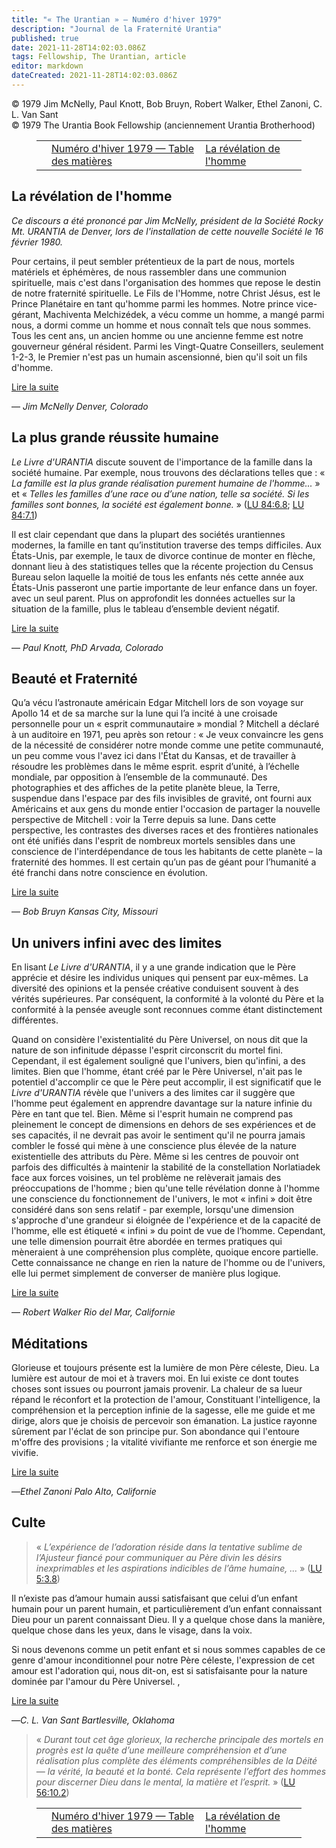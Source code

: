 ```yaml
---
title: "« The Urantian » — Numéro d'hiver 1979"
description: "Journal de la Fraternité Urantia"
published: true
date: 2021-11-28T14:02:03.086Z
tags: Fellowship, The Urantian, article
editor: markdown
dateCreated: 2021-11-28T14:02:03.086Z
---
```


<p class="v-card v-sheet theme--light grey lighten-3 px-2">© 1979 Jim McNelly, Paul Knott, Bob Bruyn, Robert Walker, Ethel Zanoni, C. L. Van Sant<br>© 1979 The Urantia Book Fellowship (anciennement Urantia Brotherhood)</p>
<figure class="table chapter-navigator">
  <table>
    <tbody>
      <tr>
        <td>
        </td>
        <td>
        <a href="/fr/index/articles_the_urantian#numéro-d'hiver-1979">
          <span class="mdi mdi-book-open-variant"></span><span class="pl-2">Numéro d'hiver 1979 — Table des matières</span>
        </a>
        </td>
        <td>
        <a href="/fr/article/Jim_McNelly/The_Revelation_of_Man">
          <span class="pr-2">La révélation de l'homme</span><span class="mdi mdi-arrow-right-drop-circle"></span>
        </a>
        </td>
      </tr>
    </tbody>
  </table>
</figure>



## La révélation de l'homme

_Ce discours a été prononcé par Jim McNelly, président de la Société Rocky Mt. URANTIA de Denver, lors de l'installation de cette nouvelle Société le 16 février 1980._

Pour certains, il peut sembler prétentieux de la part de nous, mortels matériels et éphémères, de nous rassembler dans une communion spirituelle, mais c'est dans l'organisation des hommes que repose le destin de notre fraternité spirituelle. Le Fils de l'Homme, notre Christ Jésus, est le Prince Planétaire en tant qu'homme parmi les hommes. Notre prince vice-gérant, Machiventa Melchizédek, a vécu comme un homme, a mangé parmi nous, a dormi comme un homme et nous connaît tels que nous sommes. Tous les cent ans, un ancien homme ou une ancienne femme est notre gouverneur général résident. Parmi les Vingt-Quatre Conseillers, seulement 1-2-3, le Premier n'est pas un humain ascensionné, bien qu'il soit un fils d'homme.

[Lire la suite](/fr/article/Jim_McNelly/The_Revelation_of_Man)

— _Jim McNelly_
_Denver, Colorado_

## La plus grande réussite humaine

_Le Livre d'URANTIA_ discute souvent de l'importance de la famille dans la société humaine. Par exemple, nous trouvons des déclarations telles que : « _La famille est la plus grande réalisation purement humaine de l'homme..._ » et « _Telles les familles d’une race ou d’une nation, telle sa société. Si les familles sont bonnes, la société est également bonne._ » ([LU 84:6.8](/fr/The_Urantia_Book/84#p6_8); [LU 84:7.1](/fr/The_Urantia_Book/84#p7_1))

Il est clair cependant que dans la plupart des sociétés urantiennes modernes, la famille en tant qu’institution traverse des temps difficiles. Aux États-Unis, par exemple, le taux de divorce continue de monter en flèche, donnant lieu à des statistiques telles que la récente projection du Census Bureau selon laquelle la moitié de tous les enfants nés cette année aux États-Unis passeront une partie importante de leur enfance dans un foyer. avec un seul parent. Plus on approfondit les données actuelles sur la situation de la famille, plus le tableau d’ensemble devient négatif.

[Lire la suite](/fr/article/Paul_Knott/The_Greatest_Human_Achievement)

— _Paul Knott, PhD_
_Arvada, Colorado_

## Beauté et Fraternité

Qu’a vécu l’astronaute américain Edgar Mitchell lors de son voyage sur Apollo 14 et de sa marche sur la lune qui l’a incité à une croisade personnelle pour un « esprit communautaire » mondial ? Mitchell a déclaré à un auditoire en 1971, peu après son retour : « Je veux convaincre les gens de la nécessité de considérer notre monde comme une petite communauté, un peu comme vous l'avez ici dans l'État du Kansas, et de travailler à résoudre les problèmes dans le même esprit. esprit d’unité, à l’échelle mondiale, par opposition à l’ensemble de la communauté. Des photographies et des affiches de la petite planète bleue, la Terre, suspendue dans l'espace par des fils invisibles de gravité, ont fourni aux Américains et aux gens du monde entier l'occasion de partager la nouvelle perspective de Mitchell : voir la Terre depuis sa lune. Dans cette perspective, les contrastes des diverses races et des frontières nationales ont été unifiés dans l'esprit de nombreux mortels sensibles dans une conscience de l'interdépendance de tous les habitants de cette planète – la fraternité des hommes. Il est certain qu’un pas de géant pour l’humanité a été franchi dans notre conscience en évolution.

[Lire la suite](/fr/article/Robert_F_Bruyn/Beauty_and_Brotherhood)

— _Bob Bruyn_
_Kansas City, Missouri_

## Un univers infini avec des limites

En lisant _Le Livre d'URANTIA_, il y a une grande indication que le Père apprécie et désire les individus uniques qui pensent par eux-mêmes. La diversité des opinions et la pensée créative conduisent souvent à des vérités supérieures. Par conséquent, la conformité à la volonté du Père et la conformité à la pensée aveugle sont reconnues comme étant distinctement différentes.

Quand on considère l'existentialité du Père Universel, on nous dit que la nature de son infinitude dépasse l'esprit circonscrit du mortel fini. Cependant, il est également souligné que l'univers, bien qu'infini, a des limites. Bien que l'homme, étant créé par le Père Universel, n'ait pas le potentiel d'accomplir ce que le Père peut accomplir, il est significatif que le _Livre d'URANTIA_ révèle que l'univers a des limites car il suggère que l'homme peut également en apprendre davantage sur la nature infinie du Père en tant que tel. Bien. Même si l'esprit humain ne comprend pas pleinement le concept de dimensions en dehors de ses expériences et de ses capacités, il ne devrait pas avoir le sentiment qu'il ne pourra jamais combler le fossé qui mène à une conscience plus élevée de la nature existentielle des attributs du Père. Même si les centres de pouvoir ont parfois des difficultés à maintenir la stabilité de la constellation Norlatiadek face aux forces voisines, un tel problème ne relèverait jamais des préoccupations de l'homme ; bien qu'une telle révélation donne à l'homme une conscience du fonctionnement de l'univers, le mot « infini » doit être considéré dans son sens relatif - par exemple, lorsqu'une dimension s'approche d'une grandeur si éloignée de l'expérience et de la capacité de l'homme, elle est étiqueté « infini » du point de vue de l’homme. Cependant, une telle dimension pourrait être abordée en termes pratiques qui mèneraient à une compréhension plus complète, quoique encore partielle. Cette connaissance ne change en rien la nature de l'homme ou de l'univers, elle lui permet simplement de converser de manière plus logique.

[Lire la suite](/fr/article/Robert_Walker/An_Infinite_Universe_With_Limits)

— _Robert Walker_
_Rio del Mar, Californie_

## Méditations

Glorieuse et toujours présente est la lumière de mon Père céleste, Dieu. La lumière est autour de moi et à travers moi. En lui existe ce dont toutes choses sont issues ou pourront jamais provenir. La chaleur de sa lueur répand le réconfort et la protection de l'amour, Constituant l'intelligence, la compréhension et la perception infinie de la sagesse, elle me guide et me dirige, alors que je choisis de percevoir son émanation. La justice rayonne sûrement par l'éclat de son principe pur. Son abondance qui l'entoure m'offre des provisions ; la vitalité vivifiante me renforce et son énergie me vivifie.

[Lire la suite](/fr/article/Ethel_Zanoni/Meditations)

—_Ethel Zanoni_
_Palo Alto, Californie_

## Culte

> « _L’expérience de l’adoration réside dans la tentative sublime de l’Ajusteur fiancé pour communiquer au Père divin les désirs inexprimables et les aspirations indicibles de l’âme humaine, ..._ » ([LU 5:3.8](/fr/The_Urantia_Book/5#p3_8))

Il n’existe pas d’amour humain aussi satisfaisant que celui d’un enfant humain pour un parent humain, et particulièrement d’un enfant connaissant Dieu pour un parent connaissant Dieu. Il y a quelque chose dans la manière, quelque chose dans les yeux, dans le visage, dans la voix.

Si nous devenons comme un petit enfant et si nous sommes capables de ce genre d'amour inconditionnel pour notre Père céleste, l'expression de cet amour est l'adoration qui, nous dit-on, est si satisfaisante pour la nature dominée par l'amour du Père Universel. ,

[Lire la suite](/fr/article/C_L_Van_Sant/Worship)

—_C. L. Van Sant_
_Bartlesville, Oklahoma_

> « _Durant tout cet âge glorieux, la recherche principale des mortels en progrès est la quête d’une meilleure compréhension et d’une réalisation plus complète des éléments compréhensibles de la Déité — la vérité, la beauté et la bonté. Cela représente l’effort des hommes pour discerner Dieu dans le mental, la matière et l’esprit._ » ([LU 56:10.2](/fr/The_Urantia_Book/56#p10_2))





<figure class="table chapter-navigator">
  <table>
    <tbody>
      <tr>
        <td>
        </td>
        <td>
        <a href="/fr/index/articles_the_urantian#numéro-d'hiver-1979">
          <span class="mdi mdi-book-open-variant"></span><span class="pl-2">Numéro d'hiver 1979 — Table des matières</span>
        </a>
        </td>
        <td>
        <a href="/fr/article/Jim_McNelly/The_Revelation_of_Man">
          <span class="pr-2">La révélation de l'homme</span><span class="mdi mdi-arrow-right-drop-circle"></span>
        </a>
        </td>
      </tr>
    </tbody>
  </table>
</figure>
